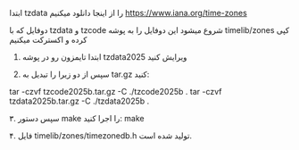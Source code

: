 ابتدا tzdata را از اینجا دانلود میکنیم 
https://www.iana.org/time-zones

دوفایل که با tzdata و tzcode شروع میشود
این دوفایل را به پوشه timelib/zones کپی کرده و اکسترکت میکنیم

1. ابتدا تایمزون رو در پوشه tzdata2025 ویرایش کنید

2. سپس از دو زیرا را تبدیل به tar.gz کنید:

tar -czvf tzcode2025b.tar.gz -C ./tzcode2025b .
tar -czvf tzdata2025b.tar.gz -C ./tzdata2025b .

۳. سپس دستور make را اجرا کنید:
make

۴. فایل timelib/zones/timezonedb.h تولید شده است.